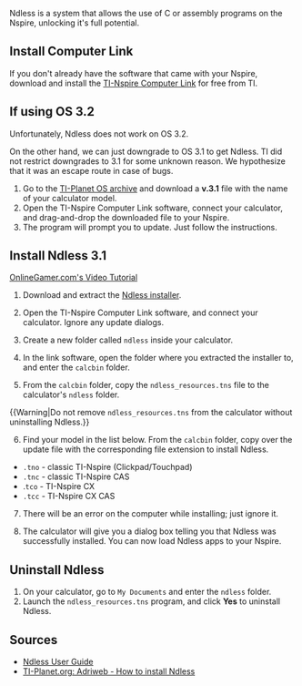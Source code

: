 Ndless is a system that allows the use of C or assembly programs on the Nspire, unlocking it's full potential.

## Install Computer Link

If you don't already have the software that came with your Nspire, download and install the [TI-Nspire Computer Link](http://education.ti.com/en/us/products/computer_software/connectivity-software/ti-nspire-computer-link-software/features/features-summary) for free from TI.

## If using OS 3.2

Unfortunately, Ndless does not work on OS 3.2. 

On the other hand, we can just downgrade to OS 3.1 to get Ndless. TI did not restrict downgrades to 3.1 for some unknown reason. We hypothesize that it was an escape route in case of bugs.

1. Go to the [TI-Planet OS archive](http://tiplanet.org/forum/archives_list.php?id=OS+Nspire) and download a **v.3.1** file with the name of your calculator model.
2. Open the TI-Nspire Computer Link software, connect your calculator, and drag-and-drop the downloaded file to your Nspire.
3. The program will prompt you to update. Just follow the instructions.

## Install Ndless 3.1

[OnlineGamer.com's Video Tutorial](http://www.youtube.com/watch?v=vr8XIfyk8iA)

1. Download and extract the [Ndless installer](http://www.unsads.com/projects/nsptools/downloader/download/release/1). 

2. Open the TI-Nspire Computer Link software, and connect your calculator. Ignore any update dialogs.

3. Create a new folder called `ndless` inside your calculator.

4. In the link software, open the folder where you extracted the installer to, and enter the `calcbin` folder.

5. From the `calcbin` folder, copy the `ndless_resources.tns` file to the  calculator's `ndless` folder.

{{Warning|Do not remove `ndless_resources.tns` from the calculator without uninstalling Ndless.}}

6. Find your model in the list below. From the `calcbin` folder, copy over the update file with the corresponding file extension to install Ndless.

* `.tno` - classic TI-Nspire (Clickpad/Touchpad)
* `.tnc` - classic TI-Nspire CAS
* .`tco` - TI-Nspire CX
* `.tcc` - TI-Nspire CX CAS

7. There will be an error on the computer while installing; just ignore it.

8. The calculator will give you a dialog box telling you that Ndless was successfully installed. You can now load Ndless apps to your Nspire.

## Uninstall Ndless

1. On your calculator, go to `My Documents` and enter the `ndless` folder.
2. Launch the `ndless_resources.tns` program, and click **Yes** to uninstall Ndless.

## Sources

* [Ndless User Guide](https://ndlessly.wordpress.com/ndless-user-guide/)
* [TI-Planet.org: Adriweb - How to install Ndless](http://tiplanet.org/forum/viewtopic.php?f=17&t=8677)